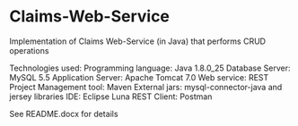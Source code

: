 # Claims-Web-Service

Implementation of Claims Web-Service (in Java) that performs CRUD operations

Technologies used: 
  Programming language: Java 1.8.0_25
  Database Server: MySQL 5.5
  Application Server: Apache Tomcat 7.0
  Web service: REST 
  Project Management tool: Maven
  External jars: mysql-connector-java and jersey libraries
  IDE: Eclipse Luna
  REST Client: Postman

See README.docx for details
